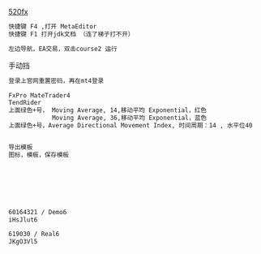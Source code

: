 

[520fx](https://www.bilibili.com/video/BV1iE411B789?p=1&vd_source=ca1d80d51233e3cf364a2104dcf1b743)	

```sh
快捷键 F4 ,打开 MetaEditor
快捷键 F1 打开jdk文档 （连了梯子打不开）

左边导航，EA交易，双击course2 运行
```









































手动挡

```sh
登录上官网重置密码，再在mt4登录

FxPro MateTrader4
TendRider
上面绿色+号， Moving Average, 14,移动平均 Exponential，红色
		    Moving Average, 36,移动平均 Exponential，蓝色
上面绿色+号，Average Directional Movement Index, 时间周期：14 , 水平位40


导出模板
图标，模板，保存模板








```































```sh
60164321 / Demo6
iHsJlut6

619030 / Real6
JKgO3Vl5
```

